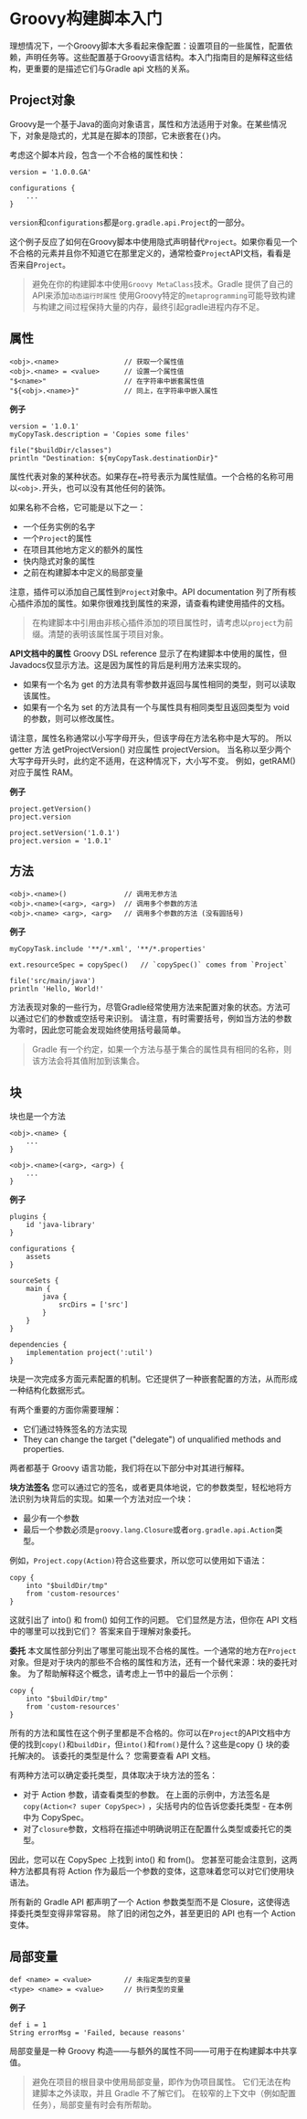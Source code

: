 # Groovy构建脚本入门
理想情况下，一个Groovy脚本大多看起来像配置：设置项目的一些属性，配置依赖，声明任务等。这些配置基于Groovy语言结构。本入门指南目的是解释这些结构，更重要的是描述它们与Gradle api 文档的关系。

## Project对象
Groovy是一个基于Java的面向对象语言，属性和方法适用于对象。在某些情况下，对象是隐式的，尤其是在脚本的顶部，它未嵌套在`{}`内。

考虑这个脚本片段，包含一个不合格的属性和快：
```
version = '1.0.0.GA'

configurations {
    ...
}
```
`version`和`configurations`都是`org.gradle.api.Project`的一部分。

这个例子反应了如何在Groovy脚本中使用隐式声明替代`Project`。如果你看见一个不合格的元素并且你不知道它在那里定义的，通常检查`Project`API文档，看看是否来自`Project`。

> 避免在你的构建脚本中使用`Groovy MetaClass`技术。Gradle 提供了自己的API来添加`动态运行时属性`
> 使用Groovy特定的`metaprogramming`可能导致构建与构建之间过程保持大量的内存，最终引起gradle进程内存不足。

## 属性
```
<obj>.<name>                // 获取一个属性值
<obj>.<name> = <value>      // 设置一个属性值
"$<name>"                   // 在字符串中嵌套属性值
"${<obj>.<name>}"           // 同上，在字符串中嵌入属性
```
**例子**

```
version = '1.0.1'
myCopyTask.description = 'Copies some files'

file("$buildDir/classes")
println "Destination: ${myCopyTask.destinationDir}"
```

属性代表对象的某种状态。如果存在`=`符号表示为属性赋值。一个合格的名称可用以`<obj>.`开头，也可以没有其他任何的装饰。

如果名称不合格，它可能是以下之一：
- 一个任务实例的名字
- 一个`Project`的属性
- 在项目其他地方定义的额外的属性
- 快内隐式对象的属性
- 之前在构建脚本中定义的局部变量

注意，插件可以添加自己属性到`Project`对象中。API documentation 列了所有核心插件添加的属性。如果你很难找到属性的来源，请查看构建使用插件的文档。

> 在构建脚本中引用由非核心插件添加的项目属性时，请考虑以`project`为前缀。清楚的表明该属性属于项目对象。

**API文档中的属性**
Groovy DSL reference 显示了在构建脚本中使用的属性，但Javadocs仅显示方法。这是因为属性的背后是利用方法来实现的。
- 如果有一个名为 get<PropertyName> 的方法具有零参数并返回与属性相同的类型，则可以读取该属性。
- 如果有一个名为 set<PropertyName> 的方法具有一个与属性具有相同类型且返回类型为 void 的参数，则可以修改属性。

请注意，属性名称通常以小写字母开头，但该字母在方法名称中是大写的。 所以 getter 方法 getProjectVersion() 对应属性 projectVersion。 当名称以至少两个大写字母开头时，此约定不适用，在这种情况下，大小写不变。 例如，getRAM() 对应于属性 RAM。

**例子**
```
project.getVersion()
project.version

project.setVersion('1.0.1')
project.version = '1.0.1'
```

## 方法
```
<obj>.<name>()              // 调用无参方法
<obj>.<name>(<arg>, <arg>)  // 调用多个参数的方法
<obj>.<name> <arg>, <arg>   // 调用多个参数的方法 (没有圆括号)
```
**例子**
```
myCopyTask.include '**/*.xml', '**/*.properties'

ext.resourceSpec = copySpec()   // `copySpec()` comes from `Project`

file('src/main/java')
println 'Hello, World!'
```

方法表现对象的一些行为，尽管Gradle经常使用方法来配置对象的状态。方法可以通过它们的参数或空括号来识别。 请注意，有时需要括号，例如当方法的参数为零时，因此您可能会发现始终使用括号最简单。

> Gradle 有一个约定，如果一个方法与基于集合的属性具有相同的名称，则该方法会将其值附加到该集合。

## 块
块也是一个方法

```
<obj>.<name> {
    ...
}

<obj>.<name>(<arg>, <arg>) {
    ...
}
```

**例子**

```
plugins {
    id 'java-library'
}

configurations {
    assets
}

sourceSets {
    main {
        java {
            srcDirs = ['src']
        }
    }
}

dependencies {
    implementation project(':util')
}

```

块是一次完成多方面元素配置的机制。它还提供了一种嵌套配置的方法，从而形成一种结构化数据形式。

有两个重要的方面你需要理解：
- 它们通过特殊签名的方法实现
- They can change the target ("delegate") of unqualified methods and properties.

两者都基于 Groovy 语言功能，我们将在以下部分中对其进行解释。

**块方法签名**
您可以通过它的签名，或者更具体地说，它的参数类型，轻松地将方法识别为块背后的实现。如果一个方法对应一个块：
- 最少有一个参数
- 最后一个参数必须是`groovy.lang.Closure`或者`org.gradle.api.Action`类型。

例如，`Project.copy(Action)`符合这些要求，所以您可以使用如下语法：
```
copy {
    into "$buildDir/tmp"
    from 'custom-resources'
}
```
这就引出了 into() 和 from() 如何工作的问题。 它们显然是方法，但你在 API 文档中的哪里可以找到它们？ 答案来自于理解对象委托。

**委托**
本文属性部分列出了哪里可能出现不合格的属性。一个通常的地方在`Project`对象。但是对于块内的那些不合格的属性和方法，还有一个替代来源：块的委托对象。
为了帮助解释这个概念，请考虑上一节中的最后一个示例：
```
copy {
    into "$buildDir/tmp"
    from 'custom-resources'
}
```
所有的方法和属性在这个例子里都是不合格的。你可以在`Project`的API文档中方便的找到`copy()`和`buildDir`，但`into()`和`from()`是什么？这些是copy {} 块的委托解决的。 该委托的类型是什么？ 您需要查看 API 文档。

有两种方法可以确定委托类型，具体取决于块方法的签名：
- 对于 Action 参数，请查看类型的参数。
在上面的示例中，方法签名是 `copy(Action<? super CopySpec>)` ，尖括号内的位告诉您委托类型 - 在本例中为 CopySpec。
- 对了`closure`参数，文档将在描述中明确说明正在配置什么类型或委托它的类型。

因此，您可以在 CopySpec 上找到 into() 和 from()。 您甚至可能会注意到，这两种方法都具有将 Action 作为最后一个参数的变体，这意味着您可以对它们使用块语法。

所有新的 Gradle API 都声明了一个 Action 参数类型而不是 Closure，这使得选择委托类型变得非常容易。 除了旧的闭包之外，甚至更旧的 API 也有一个 Action 变体。

## 局部变量

```
def <name> = <value>        // 未指定类型的变量
<type> <name> = <value>     // 执行类型的变量
```
**例子**
```
def i = 1
String errorMsg = 'Failed, because reasons'
```
局部变量是一种 Groovy 构造——与额外的属性不同——可用于在构建脚本中共享值。

> 避免在项目的根目录中使用局部变量，即作为伪项目属性。 它们无法在构建脚本之外读取，并且 Gradle 不了解它们。
> 在较窄的上下文中（例如配置任务），局部变量有时会有所帮助。












